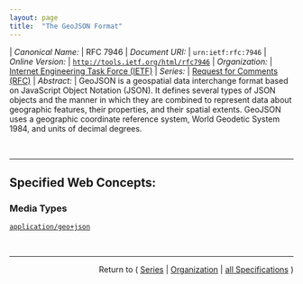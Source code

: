 ```yaml
---
layout: page
title:  "The GeoJSON Format"
---
```


| *Canonical Name:* | RFC 7946
| *Document URI:* | `urn:ietf:rfc:7946`
| *Online Version:* | [`http://tools.ietf.org/html/rfc7946`](http://tools.ietf.org/html/rfc7946)
| *Organization:* | [Internet Engineering Task Force (IETF)](..  "List of specification series by this organization")
| *Series:* | [Request for Comments (RFC)](.  "List of specifications in this series")
| *Abstract:* | GeoJSON is a geospatial data interchange format based on JavaScript Object Notation (JSON). It defines several types of JSON objects and the manner in which they are combined to represent data about geographic features, their properties, and their spatial extents. GeoJSON uses a geographic coordinate reference system, World Geodetic System 1984, and units of decimal degrees.

<br/>
<hr/>

## Specified Web Concepts:

### Media Types

[`application/geo+json`](/concepts/media-type/application/geo+json "The media type for GeoJSON text is &#34;application/geo+json&#34;. The entry for &#34;application/vnd.geo+json&#34; in the same registry should have its status changed to be Obsolete with a pointer to the media type &#34;application/geo+json&#34; and a reference added to this RFC.")



<br/>
<hr/>

<p style="text-align: right">Return to ( <a href="./">Series</a> | <a href="../">Organization</a> | <a href="../../">all Specifications</a> )</p>